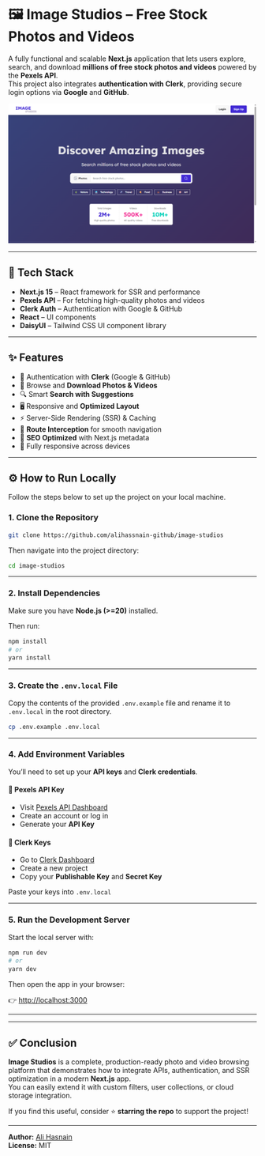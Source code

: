 # 🖼️ Image Studios – Free Stock Photos and Videos

A fully functional and scalable **Next.js** application that lets users explore, search, and download **millions of free stock photos and videos** powered by the **Pexels API**.  
This project also integrates **authentication with Clerk**, providing secure login options via **Google** and **GitHub**.

![Image Studios](./public/images/preview.png)

---

## 🧩 Tech Stack

- **Next.js 15** – React framework for SSR and performance  
- **Pexels API** – For fetching high-quality photos and videos  
- **Clerk Auth** – Authentication with Google & GitHub  
- **React** – UI components  
- **DaisyUI** – Tailwind CSS UI component library  

---

## ✨ Features

- 🔐 Authentication with **Clerk** (Google & GitHub)
- 📸 Browse and **Download Photos & Videos**
- 🔍 Smart **Search with Suggestions**
- 🖥️ Responsive and **Optimized Layout**
- ⚡ Server-Side Rendering (SSR) & Caching
- 🔁 **Route Interception** for smooth navigation
- 🔎 **SEO Optimized** with Next.js metadata
- 📱 Fully responsive across devices

---

## ⚙️ How to Run Locally

Follow the steps below to set up the project on your local machine.

### 1. Clone the Repository

```bash
git clone https://github.com/alihassnain-github/image-studios
```

Then navigate into the project directory:

```bash
cd image-studios
```

---

### 2. Install Dependencies

Make sure you have **Node.js (>=20)** installed.

Then run:

```bash
npm install
# or
yarn install
```

---

### 3. Create the `.env.local` File

Copy the contents of the provided `.env.example` file and rename it to `.env.local` in the root directory.

```bash
cp .env.example .env.local
```

---

### 4. Add Environment Variables

You’ll need to set up your **API keys** and **Clerk credentials**.

#### 🔑 Pexels API Key
- Visit [Pexels API Dashboard](https://www.pexels.com/api/)  
- Create an account or log in  
- Generate your **API Key**

#### 🔐 Clerk Keys
- Go to [Clerk Dashboard](https://dashboard.clerk.com/)  
- Create a new project  
- Copy your **Publishable Key** and **Secret Key**

Paste your keys into `.env.local`

---

### 5. Run the Development Server

Start the local server with:

```bash
npm run dev
# or
yarn dev
```

Then open the app in your browser:

👉 [http://localhost:3000](http://localhost:3000)

---

---

## ✅ Conclusion

**Image Studios** is a complete, production-ready photo and video browsing platform that demonstrates how to integrate APIs, authentication, and SSR optimization in a modern **Next.js** app.  
You can easily extend it with custom filters, user collections, or cloud storage integration.

If you find this useful, consider ⭐ **starring the repo** to support the project!

---

**Author:** [Ali Hasnain](https://github.com/<your-username>)  
**License:** MIT  
